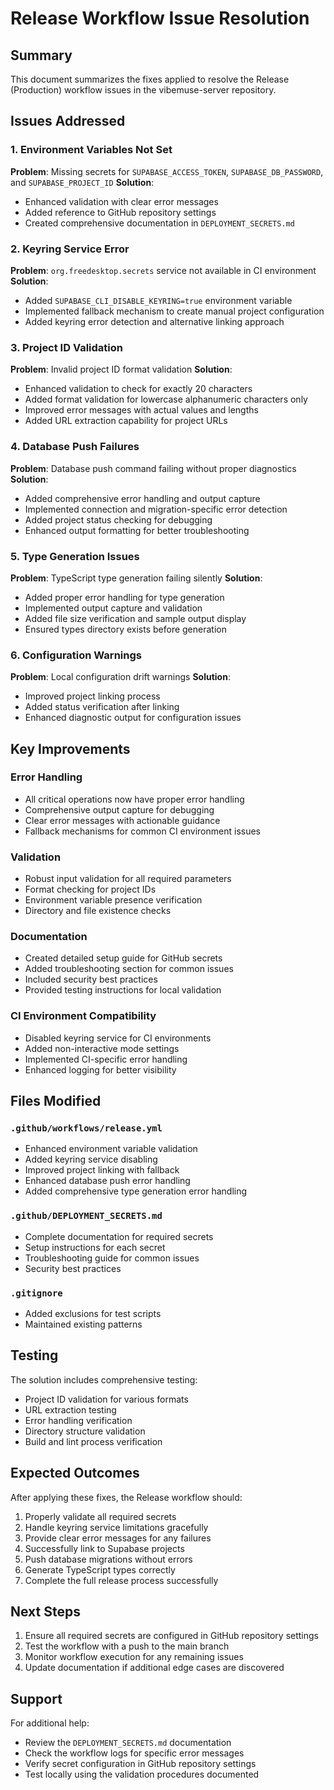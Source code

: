 # Release Workflow Issue Resolution

## Summary

This document summarizes the fixes applied to resolve the Release (Production) workflow issues in the vibemuse-server repository.

## Issues Addressed

### 1. Environment Variables Not Set
**Problem**: Missing secrets for `SUPABASE_ACCESS_TOKEN`, `SUPABASE_DB_PASSWORD`, and `SUPABASE_PROJECT_ID`
**Solution**: 
- Enhanced validation with clear error messages
- Added reference to GitHub repository settings
- Created comprehensive documentation in `DEPLOYMENT_SECRETS.md`

### 2. Keyring Service Error
**Problem**: `org.freedesktop.secrets` service not available in CI environment
**Solution**: 
- Added `SUPABASE_CLI_DISABLE_KEYRING=true` environment variable
- Implemented fallback mechanism to create manual project configuration
- Added keyring error detection and alternative linking approach

### 3. Project ID Validation
**Problem**: Invalid project ID format validation
**Solution**: 
- Enhanced validation to check for exactly 20 characters
- Added format validation for lowercase alphanumeric characters only
- Improved error messages with actual values and lengths
- Added URL extraction capability for project URLs

### 4. Database Push Failures
**Problem**: Database push command failing without proper diagnostics
**Solution**: 
- Added comprehensive error handling and output capture
- Implemented connection and migration-specific error detection
- Added project status checking for debugging
- Enhanced output formatting for better troubleshooting

### 5. Type Generation Issues
**Problem**: TypeScript type generation failing silently
**Solution**: 
- Added proper error handling for type generation
- Implemented output capture and validation
- Added file size verification and sample output display
- Ensured types directory exists before generation

### 6. Configuration Warnings
**Problem**: Local configuration drift warnings
**Solution**: 
- Improved project linking process
- Added status verification after linking
- Enhanced diagnostic output for configuration issues

## Key Improvements

### Error Handling
- All critical operations now have proper error handling
- Comprehensive output capture for debugging
- Clear error messages with actionable guidance
- Fallback mechanisms for common CI environment issues

### Validation
- Robust input validation for all required parameters
- Format checking for project IDs
- Environment variable presence verification
- Directory and file existence checks

### Documentation
- Created detailed setup guide for GitHub secrets
- Added troubleshooting section for common issues
- Included security best practices
- Provided testing instructions for local validation

### CI Environment Compatibility
- Disabled keyring service for CI environments
- Added non-interactive mode settings
- Implemented CI-specific error handling
- Enhanced logging for better visibility

## Files Modified

### `.github/workflows/release.yml`
- Enhanced environment variable validation
- Added keyring service disabling
- Improved project linking with fallback
- Enhanced database push error handling
- Added comprehensive type generation error handling

### `.github/DEPLOYMENT_SECRETS.md`
- Complete documentation for required secrets
- Setup instructions for each secret
- Troubleshooting guide for common issues
- Security best practices

### `.gitignore`
- Added exclusions for test scripts
- Maintained existing patterns

## Testing

The solution includes comprehensive testing:
- Project ID validation for various formats
- URL extraction testing
- Error handling verification
- Directory structure validation
- Build and lint process verification

## Expected Outcomes

After applying these fixes, the Release workflow should:
1. Properly validate all required secrets
2. Handle keyring service limitations gracefully
3. Provide clear error messages for any failures
4. Successfully link to Supabase projects
5. Push database migrations without errors
6. Generate TypeScript types correctly
7. Complete the full release process successfully

## Next Steps

1. Ensure all required secrets are configured in GitHub repository settings
2. Test the workflow with a push to the main branch
3. Monitor workflow execution for any remaining issues
4. Update documentation if additional edge cases are discovered

## Support

For additional help:
- Review the `DEPLOYMENT_SECRETS.md` documentation
- Check the workflow logs for specific error messages
- Verify secret configuration in GitHub repository settings
- Test locally using the validation procedures documented